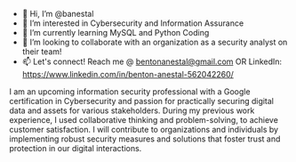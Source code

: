 - 👋 Hi, I’m @banestal
- 👀 I’m interested in Cybersecurity and Information Assurance
- 🌱 I’m currently learning MySQL and Python Coding
- 💞️ I’m looking to collaborate with an organization as a security analyst on their team!
- 📫 Let's connect! Reach me @
bentonanestal@gmail.com OR
LinkedIn: https://www.linkedin.com/in/benton-anestal-562042260/

I am an upcoming information security professional with a Google certification in Cybersecurity and passion for practically securing digital data and assets for various stakeholders. During my previous work experience, I used collaborative thinking and problem-solving, to achieve customer satisfaction. I will contribute to organizations and individuals by implementing robust security measures and solutions that foster trust and protection in our digital interactions. 

<!---
banestal/banestal is a ✨ special ✨ repository because its `README.md` (this file) appears on your GitHub profile.
You can click the Preview link to take a look at your changes.
--->
